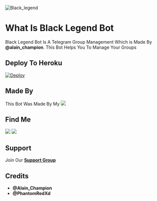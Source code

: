 ![Black_legend](https://telegra.ph/file/c6c0e74543b8605ddd650.jpg)

# What Is Black Legend Bot

Black Legend Bot Is A Telegram Group Management Which is Made By <b>@alain_champion</b>. This Bot Helps You To Manage Your Groups

## Deploy To Heroku

[![Deploy](https://www.herokucdn.com/deploy/button.svg)](https://heroku.com/deploy?template=https://github.com/infotechbro/black_legend)

## Made By

This Bot Was Made By My <a href="https://t.me/Alaian_Champion"> <img src="https://img.shields.io/badge/Bestest-Master-ff69b4" /> </a>

## Find Me

<img src="https://img.shields.io/badge/You%20Can%20Find%20Me-On%20Telegram-blueviolet" /> <a href="https://t.me/black_legend_bot"> <img src="https://img.shields.io/badge/Black-Legend%20Bot-blue" /> </a>

## Support 

Join Our <b>[Support Group](https://t.me/blck_legend_support)</b>

## Credits

  * <b> @Alain_Champion
  * @PhantomRedXd </b>
